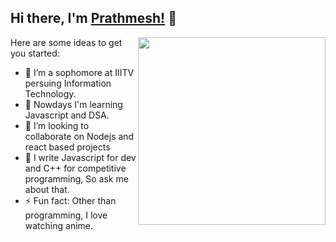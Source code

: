## Hi there, I'm [Prathmesh!](https://prathmesh.netlify.app/) 👋

<img src="https://64.media.tumblr.com/1d9f2f81681d85ddd1afb6067f282411/tumblr_oqyddmuswj1r2hy3ro1_540.gifv" width="300" align='right'>


Here are some ideas to get you started:

- 🔭 I’m a sophomore at IIITV persuing Information Technology.
- 🌱 Nowdays I'm learning Javascript and DSA.
- 👯 I’m looking to collaborate on Nodejs and react based projects
- 💬 I write Javascript for dev and C++ for competitive programming, So ask me about that.
- ⚡ Fun fact: Other than programming, I love watching anime.

